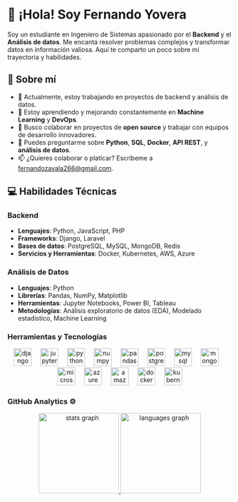 # 👋 ¡Hola! Soy Fernando Yovera

Soy un estudiante en Ingeniero de Sistemas apasionado por el **Backend** y el **Análisis de datos**. Me encanta resolver problemas complejos y transformar datos en información valiosa. Aquí te comparto un poco sobre mi trayectoria y habilidades.

## 🚀 Sobre mí

- 🔭 Actualmente, estoy trabajando en proyectos de backend y análisis de datos.
- 🌱 Estoy aprendiendo y mejorando constantemente en **Machine Learning** y **DevOps**.
- 🤔 Busco colaborar en proyectos de **open source** y trabajar con equipos de desarrollo innovadores.
- 💬 Puedes preguntarme sobre **Python**, **SQL**, **Docker**, **API REST**, y **análisis de datos**.
- 📫 ¿Quieres colaborar o platicar? Escríbeme a [fernandozavala266@gmail.com](mailto:fernandozavala266@gmail.com).

## 💻 Habilidades Técnicas

### Backend
- **Lenguajes**: Python, JavaScript, PHP
- **Frameworks**: Django, Laravel
- **Bases de datos**: PostgreSQL, MySQL, MongoDB, Redis
- **Servicios y Herramientas**: Docker, Kubernetes, AWS, Azure

### Análisis de Datos
- **Lenguajes**: Python
- **Librerías**: Pandas, NumPy, Matplotlib
- **Herramientas**: Jupyter Notebooks, Power BI, Tableau
- **Metodologías**: Análisis exploratorio de datos (EDA), Modelado estadístico, Machine Learning

### Herramientas y Tecnologías
<p align="center" style="text-decoration: none;">
    <a href="https://github.com/FernandoYZ" style="text-decoration: none;">
        <img src="https://cdn.jsdelivr.net/gh/devicons/devicon/icons/django/django-plain.svg" height="40" alt="django logo" style="text-decoration: none;" />
        <img width="12" />
        <img src="https://cdn.jsdelivr.net/gh/devicons/devicon/icons/jupyter/jupyter-original-wordmark.svg" height="40" alt="jupyter logo" style="text-decoration: none;" />
        <img width="12" />
        <img src="https://cdn.jsdelivr.net/gh/devicons/devicon/icons/python/python-original.svg" height="40" alt="python logo" style="text-decoration: none;" />
        <img width="12" />
        <img src="https://cdn.jsdelivr.net/gh/devicons/devicon/icons/numpy/numpy-original.svg" height="40" alt="numpy logo" style="text-decoration: none;" />
        <img width="12" />
        <img src="https://cdn.jsdelivr.net/gh/devicons/devicon/icons/pandas/pandas-original.svg" height="40" alt="pandas logo" style="text-decoration: none;" />
        <img width="12" />
        <img src="https://cdn.jsdelivr.net/gh/devicons/devicon/icons/postgresql/postgresql-original.svg" height="40" alt="postgresql logo" style="text-decoration: none;" />
        <img width="12" />
        <img src="https://cdn.jsdelivr.net/gh/devicons/devicon/icons/mysql/mysql-original.svg" height="40" alt="mysql logo" style="text-decoration: none;" />
        <img width="12" />
        <img src="https://cdn.jsdelivr.net/gh/devicons/devicon/icons/mongodb/mongodb-original.svg" height="40" alt="mongodb logo" style="text-decoration: none;" />
        <img width="12" />
        <img src="https://cdn.jsdelivr.net/gh/devicons/devicon/icons/microsoftsqlserver/microsoftsqlserver-plain.svg" height="40" alt="microsoftsqlserver logo" style="text-decoration: none;" />
        <img width="12" />
        <img src="https://cdn.jsdelivr.net/gh/devicons/devicon/icons/azure/azure-original.svg" height="40" alt="azure logo" style="text-decoration: none;" />
        <img width="12" />
        <img src="https://cdn.jsdelivr.net/gh/devicons/devicon/icons/amazonwebservices/amazonwebservices-original-wordmark.svg" height="40" alt="amazonwebservices logo" style="text-decoration: none;" />
        <img width="12" />
        <img src="https://cdn.jsdelivr.net/gh/devicons/devicon/icons/docker/docker-plain.svg" height="40" alt="docker logo" style="text-decoration: none;" />
        <img width="12" />
        <img src="https://cdn.jsdelivr.net/gh/devicons/devicon/icons/kubernetes/kubernetes-plain.svg" height="40" alt="kubernetes logo" style="text-decoration: none;" />
    </a>
</p>

### GitHub Analytics ⚙️
<p align="center">
  <a href="https://github.com/FernandoYZ">
    <img src="https://github-readme-stats.vercel.app/api?username=FernandoYZ&hide_title=false&hide_rank=false&show_icons=true&include_all_commits=true&count_private=true&disable_animations=false&theme=github_dark&locale=en&hide_border=true&order=1" height="180" alt="stats graph"  />
    <img src="https://github-readme-stats.vercel.app/api/top-langs?username=FernandoYZ&locale=en&hide_title=false&layout=compact&card_width=320&langs_count=8&theme=github_dark&hide_border=true&order=2" height="180" alt="languages graph"  />
  </a>
</p>
